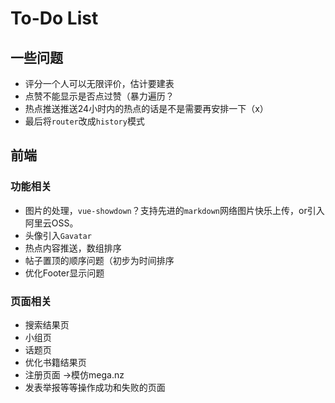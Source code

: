 # To-Do List

## 一些问题

- 评分一个人可以无限评价，估计要建表
- 点赞不能显示是否点过赞（暴力遍历？
- 热点推送推送24小时内的热点的话是不是需要再安排一下（x）
- 最后将`router`改成`history`模式

## 前端

### 功能相关

- 图片的处理，`vue-showdown`？支持先进的`markdown`网络图片快乐上传，or引入阿里云OSS。
- 头像引入`Gavatar`
- 热点内容推送，数组排序
- 帖子置顶的顺序问题（初步为时间排序
- 优化Footer显示问题

### 页面相关

- 搜索结果页
- 小组页
- 话题页
- 优化书籍结果页
- 注册页面 ->模仿mega.nz
- 发表举报等等操作成功和失败的页面


